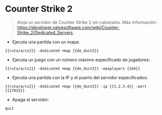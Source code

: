 # Counter Strike 2

> Aloja un servidor de Counter Strike 2 sin cabezales.
> Más información: <https://developer.valvesoftware.com/wiki/Counter-Strike_2/Dedicated_Servers>.

- Ejecuta una partida con un mapa:

`{{ruta/a/cs2}} -dedicated +map {{de_dust2}}`

- Ejecuta un juego con un número máximo especificado de jugadores:

`{{ruta/a/cs2}} -dedicated +map {{de_dust2}} -maxplayers {{64}}`

- Ejecuta una partida con la IP y el puerto del servidor especificados:

`{{ruta/a/cs2}} -dedicated +map {{de_dust2}} -ip {{1.2.3.4}} -port {{27015}}`

- Apaga el servidor:

`quit`

